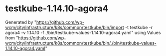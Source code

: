 # testkube-1.14.10-agora4

Generated by "https://github.com/wp-wcm/city/infrastructure/k8s/common/testkube/bin/import -t testkube -r agora4 -v 1.14.10 -f ./bin/testkube-values-1.14.10-agora4.yaml"
using Values from "https://github.com/wp-wcm/city/infrastructure/k8s/common/testkube/bin/./bin/testkube-values-1.14.10-agora4.yaml"
